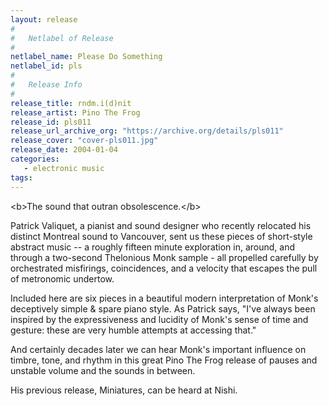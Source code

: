 ```yaml
---
layout: release
#
#   Netlabel of Release
#
netlabel_name: Please Do Something
netlabel_id: pls
#
#   Release Info
#
release_title: rndm.i(d)nit
release_artist: Pino The Frog
release_id: pls011
release_url_archive_org: "https://archive.org/details/pls011"
release_cover: "cover-pls011.jpg"
release_date: 2004-01-04
categories:
   - electronic music
tags:
---
```

&lt;b&gt;The sound that outran obsolescence.&lt;/b&gt;

Patrick Valiquet, a pianist and sound designer who recently relocated his distinct Montreal sound to Vancouver, sent us these pieces of short-style abstract music -- a roughly fifteen minute exploration in, around, and through a two-second Thelonious Monk sample - all propelled carefully by orchestrated misfirings, coincidences, and a velocity that escapes the pull of metronomic undertow.

Included here are six pieces in a beautiful modern interpretation of Monk's deceptively simple &amp; spare piano style. As Patrick says, "I've always been inspired by the expressiveness and lucidity of Monk's sense of time and gesture: these are very humble attempts at accessing that."

And certainly decades later we can hear Monk's important influence on timbre, tone, and rhythm in this great Pino The Frog release of pauses and unstable volume and the sounds in between.

His previous release, Miniatures, can be heard at Nishi.